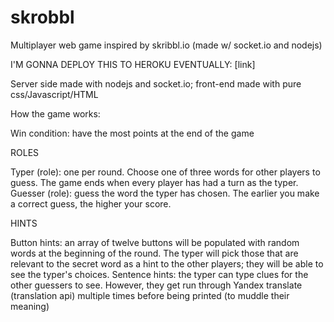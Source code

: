 # skrobbl
Multiplayer web game inspired by skribbl.io (made w/ socket.io and nodejs)

I'M GONNA DEPLOY THIS TO HEROKU EVENTUALLY: [link]

Server side made with nodejs and socket.io; front-end made with pure css/Javascript/HTML

How the game works: 

Win condition: have the most points at the end of the game

ROLES

Typer (role): one per round. Choose one of three words for other players to guess. The game ends when every player has had a turn as the typer.
Guesser (role): guess the word the typer has chosen. The earlier you make a correct guess, the higher your score.

HINTS

Button hints: an array of twelve buttons will be populated with random words at the beginning of the round. The typer will pick those that are relevant to the secret word as a hint to the other players; they will be able to see the typer's choices.
Sentence hints: the typer can type clues for the other guessers to see. However, they get run through Yandex translate (translation api) multiple times before being printed (to muddle their meaning)

